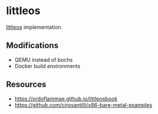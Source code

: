# littleos

[littleos](https://ordoflammae.github.io/littleosbook) implementation.

## Modifications

- QEMU instead of bochs
- Docker build environments

## Resources

- https://ordoflammae.github.io/littleosbook
- https://github.com/cirosantilli/x86-bare-metal-examples
